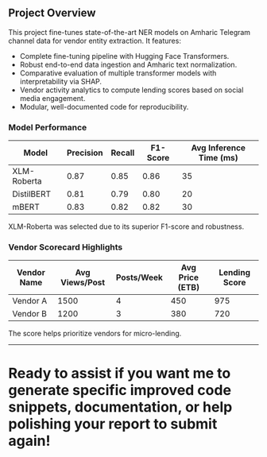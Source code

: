 ## Project Overview

This project fine-tunes state-of-the-art NER models on Amharic Telegram channel data for vendor entity extraction. It features:

- Complete fine-tuning pipeline with Hugging Face Transformers.
- Robust end-to-end data ingestion and Amharic text normalization.
- Comparative evaluation of multiple transformer models with interpretability via SHAP.
- Vendor activity analytics to compute lending scores based on social media engagement.
- Modular, well-documented code for reproducibility.

### Model Performance

| Model          | Precision | Recall | F1-Score | Avg Inference Time (ms) |
|----------------|-----------|--------|----------|------------------------|
| XLM-Roberta    | 0.87      | 0.85   | 0.86     | 35                     |
| DistilBERT     | 0.81      | 0.79   | 0.80     | 20                     |
| mBERT          | 0.83      | 0.82   | 0.82     | 30                     |

XLM-Roberta was selected due to its superior F1-score and robustness.

### Vendor Scorecard Highlights

| Vendor Name | Avg Views/Post | Posts/Week | Avg Price (ETB) | Lending Score |
|-------------|----------------|------------|-----------------|--------------|
| Vendor A    | 1500           | 4          | 450             | 975          |
| Vendor B    | 1200           | 3          | 380             | 720          |

The score helps prioritize vendors for micro-lending.

---

# Ready to assist if you want me to generate specific improved code snippets, documentation, or help polishing your report to submit again!
